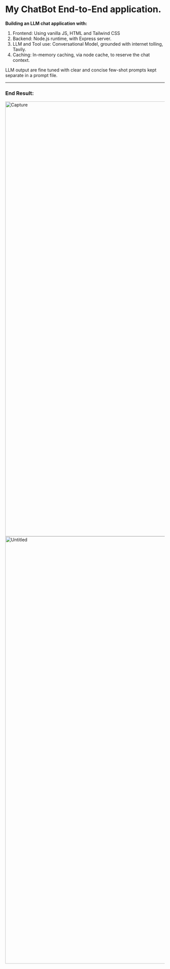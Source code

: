 # My ChatBot End-to-End application.

**Building an LLM chat application with:**


1. Frontend: Using vanilla JS, HTML and Tailwind CSS
2. Backend: Node.js runtime, with Express server.
3. LLM and Tool use: Conversational Model, grounded with internet tolling, Tavily.
4. Caching: In-memory caching, via node cache, to reserve the chat context.

LLM output are fine tuned with clear and concise few-shot prompts kept separate in a prompt file.

------------
### End Result:
<img width="1390" height="1373" alt="Capture" src="https://github.com/user-attachments/assets/ae65c6d2-eda6-42a1-be40-ff2abe9c1ef7" />
<img width="2493" height="1349" alt="Untitled" src="https://github.com/user-attachments/assets/2861a189-9301-44c7-890d-e32e17d15b93" />
